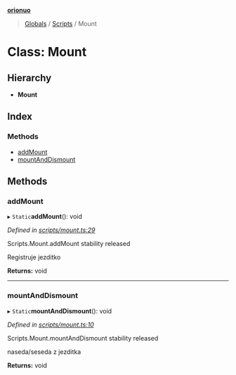 **[orionuo](../README.md)**

> [Globals](../globals.md) / [Scripts](../modules/scripts.md) / Mount

# Class: Mount

## Hierarchy

* **Mount**

## Index

### Methods

* [addMount](scripts.mount.md#addmount)
* [mountAndDismount](scripts.mount.md#mountanddismount)

## Methods

### addMount

▸ `Static`**addMount**(): void

*Defined in [scripts/mount.ts:29](https://github.com/msviha/orionuo/blob/43b8a75/src/scripts/mount.ts#L29)*

Scripts.Mount.addMount
stability released

Registruje jezditko

**Returns:** void

___

### mountAndDismount

▸ `Static`**mountAndDismount**(): void

*Defined in [scripts/mount.ts:10](https://github.com/msviha/orionuo/blob/43b8a75/src/scripts/mount.ts#L10)*

Scripts.Mount.mountAndDismount
stability released

naseda/seseda z jezditka

**Returns:** void
